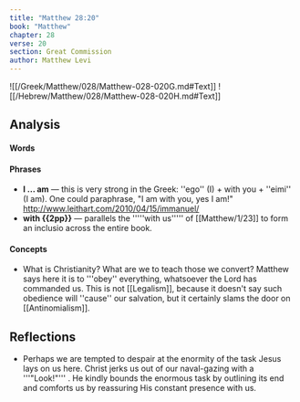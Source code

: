 ```yaml
---
title: "Matthew 28:20"
book: "Matthew"
chapter: 28
verse: 20
section: Great Commission
author: Matthew Levi
---
```

![[/Greek/Matthew/028/Matthew-028-020G.md#Text]]
![[/Hebrew/Matthew/028/Matthew-028-020H.md#Text]]

## Analysis

#### Words

#### Phrases
- **I ... am** — this is very strong in the Greek: ''ego'' (I) + with you + ''eimi'' (I am).  One could paraphrase, "I am with you, yes I am!" <ref>http://www.leithart.com/2010/04/15/immanuel/</ref>
- **with {{2pp}}** — parallels the '''''with us''''' of [[Matthew/1/23]] to form an inclusio across the entire book.

#### Concepts

* What is Christianity? What are we to teach those we convert? Matthew says here it is to '''obey'' everything, whatsoever the Lord has commanded us. This is not [[Legalism]], because it doesn't say such obedience will ''cause'' our salvation, but it certainly slams the door on [[Antinomialism]].

## Reflections

* Perhaps we are tempted to despair at the enormity of the task Jesus lays on us here. Christ jerks us out of our naval-gazing with a '''"Look!"''' . He kindly bounds the enormous task by outlining its end and comforts us by reassuring His constant presence with us. 

<references />

